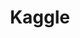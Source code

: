 ---
blog: http://blog.kaggle.com/
codehost: https://github.com/https://github.com/kaggle
facebook: https://www.facebook.com/kaggle
images:
- kaggle-icon.svg
- kaggle-ar21.svg
logohandle: kaggle
sort: kaggle
title: Kaggle
twitter: https://x.com/kaggle
website: https://www.kaggle.com/
wikipedia: https://en.wikipedia.org/wiki/Kaggle
---
